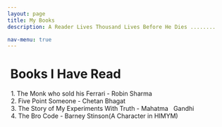 ```yaml
---
layout: page
title: My Books
description: A Reader Lives Thousand Lives Before He Dies ........

nav-menu: true
---
```


# &nbsp;Books I Have Read

&nbsp;&nbsp;1. The Monk who sold his Ferrari - Robin Sharma   
&nbsp;&nbsp;2. Five Point Someone - Chetan Bhagat   
&nbsp;&nbsp;3. The Story of My Experiments With Truth - Mahatma &nbsp; Gandhi   
&nbsp;&nbsp;4. The Bro Code - Barney Stinson(A Character in HIMYM)  
